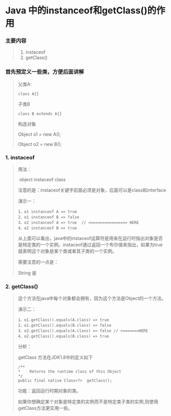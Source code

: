 # Java 中的instanceof和getClass()的作用

### 主要内容

>1. instaceof
>2. getClass()

### 首先预定义一些类，方便后面讲解

>父类A:
>
>```
>class A{}
>```
>
>子类B
>
>```
>class B extends A{}
>```
>
>构造对象
>
>Object o1 = new A();
>
>Object o2 = new B();

### 1. instaceof

>用法：
>
>​	object instaceof class 
>
>注意的是：instaceof关键字前面必须是对象，后面可以是class和interface
>
>演示一：
>
>```
>1、o1 instanceof A => true  
>2、o1 instanceof B => false  
>3、o2 instanceof A => true  // <================ HERE  
>4、o2 instanceof B => true 
>```
>
>从上面可以看出，java中的instaceof运算符是用来在运行时指出对象是否是特定类的一个实例。instaceof通过返回一个布尔值来指出，如果为true就表明这个对象是某个类或者其子类的一个实例。
>
>需要注意的一点是：
>
>String 是

### 2. getClass()

>这个方法在java中每个对象都会拥有，因为这个方法是Object的一个方法。
>
>演示二：
>
>```
>1、o1.getClass().equals(A.class) => true 
>2、o1.getClass().equals(B.class) => false 
>3、o2.getClass().equals(A.class) => false // <=======HERE 
>4、o2.getClass().equals(B.class) => true  
>```
>
>分析：
>
>getClass 方法在JDK1.8中的定义如下
>
>```
>/**
>*    Returns the runtime class of this Object
>*/
>public final native Class<?>  getClass();
>```
>
>功能：返回运行时期对象的类。
>
>如果你想确定某个对象是特定类的实例而不是特定类子类的实例,则使用getClass方法更实用一些。
>
>







